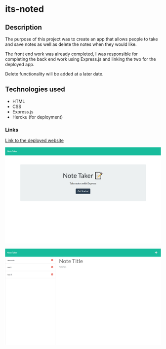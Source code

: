 # its-noted

## Description

The purpose of this project was to create an app that allows people to take and save notes as well as delete the notes when they would like.

The front end work was already completed, I was responsible for completing the back end work using Express.js and linking the two for the deployed app.

Delete functionality will be added at a later date.

## Technologies used
* HTML
* CSS
* Express.js
* Heroku (for deployment)

### Links

[Link to the deployed website](https://protected-basin-81306.herokuapp.com/)

![image of deployed webpage](./public/assets/img/homess.png)

![image of deployed webpage](./public/assets/img/notess.png)

